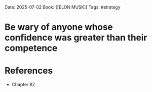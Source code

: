 Date: 2025-07-02
Book: [[ELON MUSK]]
Tags: #strategy 
# Be wary of anyone whose confidence was greater than their competence



# References
- Chapter 82